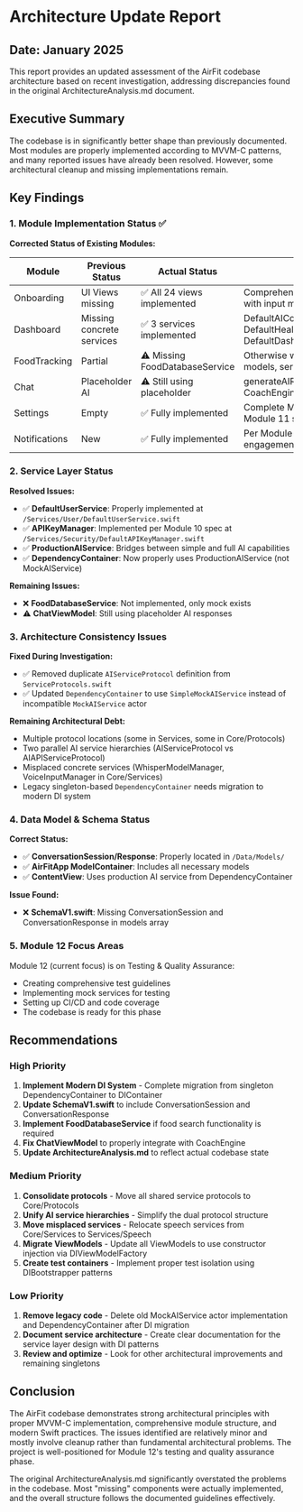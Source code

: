 # Architecture Update Report
## Date: January 2025

This report provides an updated assessment of the AirFit codebase architecture based on recent investigation, addressing discrepancies found in the original ArchitectureAnalysis.md document.

## Executive Summary

The codebase is in significantly better shape than previously documented. Most modules are properly implemented according to MVVM-C patterns, and many reported issues have already been resolved. However, some architectural cleanup and missing implementations remain.

## Key Findings

### 1. Module Implementation Status ✅

**Corrected Status of Existing Modules:**

| Module | Previous Status | Actual Status | Notes |
|--------|----------------|---------------|-------|
| Onboarding | UI Views missing | ✅ All 24 views implemented | Comprehensive view hierarchy with input modalities |
| Dashboard | Missing concrete services | ✅ 3 services implemented | DefaultAICoachService, DefaultHealthKitService, DefaultDashboardNutritionService |
| FoodTracking | Partial | ⚠️ Missing FoodDatabaseService | Otherwise well-structured with models, services, views |
| Chat | Placeholder AI | ⚠️ Still using placeholder | generateAIResponse() needs CoachEngine integration |
| Settings | Empty | ✅ Fully implemented | Complete MVVM-C structure per Module 11 spec |
| Notifications | New | ✅ Fully implemented | Per Module 9 spec with engagement engine |

### 2. Service Layer Status

**Resolved Issues:**
- ✅ **DefaultUserService**: Properly implemented at `/Services/User/DefaultUserService.swift`
- ✅ **APIKeyManager**: Implemented per Module 10 spec at `/Services/Security/DefaultAPIKeyManager.swift`
- ✅ **ProductionAIService**: Bridges between simple and full AI capabilities
- ✅ **DependencyContainer**: Now properly uses ProductionAIService (not MockAIService)

**Remaining Issues:**
- ❌ **FoodDatabaseService**: Not implemented, only mock exists
- ⚠️ **ChatViewModel**: Still using placeholder AI responses

### 3. Architecture Consistency Issues

**Fixed During Investigation:**
- ✅ Removed duplicate `AIServiceProtocol` definition from `ServiceProtocols.swift`
- ✅ Updated `DependencyContainer` to use `SimpleMockAIService` instead of incompatible `MockAIService` actor

**Remaining Architectural Debt:**
- Multiple protocol locations (some in Services, some in Core/Protocols)
- Two parallel AI service hierarchies (AIServiceProtocol vs AIAPIServiceProtocol)
- Misplaced concrete services (WhisperModelManager, VoiceInputManager in Core/Services)
- Legacy singleton-based `DependencyContainer` needs migration to modern DI system

### 4. Data Model & Schema Status

**Correct Status:**
- ✅ **ConversationSession/Response**: Properly located in `/Data/Models/`
- ✅ **AirFitApp ModelContainer**: Includes all necessary models
- ✅ **ContentView**: Uses production AI service from DependencyContainer

**Issue Found:**
- ❌ **SchemaV1.swift**: Missing ConversationSession and ConversationResponse in models array

### 5. Module 12 Focus Areas

Module 12 (current focus) is on Testing & Quality Assurance:
- Creating comprehensive test guidelines
- Implementing mock services for testing
- Setting up CI/CD and code coverage
- The codebase is ready for this phase

## Recommendations

### High Priority
1. **Implement Modern DI System** - Complete migration from singleton DependencyContainer to DIContainer
2. **Update SchemaV1.swift** to include ConversationSession and ConversationResponse
3. **Implement FoodDatabaseService** if food search functionality is required
4. **Fix ChatViewModel** to properly integrate with CoachEngine
5. **Update ArchitectureAnalysis.md** to reflect actual codebase state

### Medium Priority
1. **Consolidate protocols** - Move all shared service protocols to Core/Protocols
2. **Unify AI service hierarchies** - Simplify the dual protocol structure
3. **Move misplaced services** - Relocate speech services from Core/Services to Services/Speech
4. **Migrate ViewModels** - Update all ViewModels to use constructor injection via DIViewModelFactory
5. **Create test containers** - Implement proper test isolation using DIBootstrapper patterns

### Low Priority
1. **Remove legacy code** - Delete old MockAIService actor implementation and DependencyContainer after DI migration
2. **Document service architecture** - Create clear documentation for the service layer design with DI patterns
3. **Review and optimize** - Look for other architectural improvements and remaining singletons

## Conclusion

The AirFit codebase demonstrates strong architectural principles with proper MVVM-C implementation, comprehensive module structure, and modern Swift practices. The issues identified are relatively minor and mostly involve cleanup rather than fundamental architectural problems. The project is well-positioned for Module 12's testing and quality assurance phase.

The original ArchitectureAnalysis.md significantly overstated the problems in the codebase. Most "missing" components were actually implemented, and the overall structure follows the documented guidelines effectively.